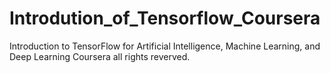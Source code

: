 # Introdution_of_Tensorflow_Coursera
Introduction to TensorFlow for Artificial Intelligence, Machine Learning, and Deep Learning
Coursera all rights reverved.
